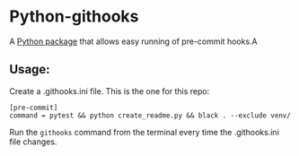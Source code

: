 # Python-githooks

A [Python package](https://github.com/ygpedroso/python-githooks) that allows easy running of pre-commit hooks.A

## Usage:

Create a .githooks.ini file. This is the one for this repo:

```
[pre-commit]
command = pytest && python create_readme.py && black . --exclude venv/
```

Run the `githooks` command from the terminal every time the .githooks.ini file changes.